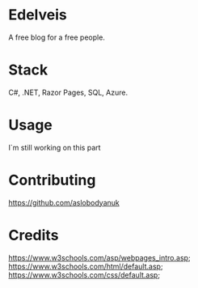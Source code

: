 # Edelveis

A free blog for a free people. 

# Stack

C#, .NET, Razor Pages, SQL, Azure.

# Usage

I`m still working on this part

# Contributing

https://github.com/aslobodyanuk


# Credits


https://www.w3schools.com/asp/webpages_intro.asp; 
 https://www.w3schools.com/html/default.asp;
 https://www.w3schools.com/css/default.asp;
